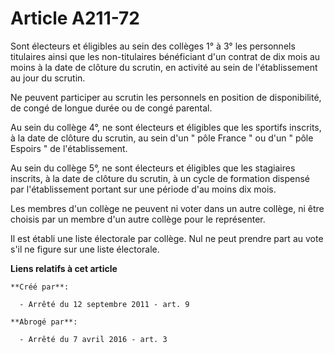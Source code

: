 # Article A211-72

Sont électeurs et éligibles au sein des collèges 1° à 3° les personnels titulaires ainsi que les non-titulaires bénéficiant
d'un contrat de dix mois au moins à la date de clôture du scrutin, en activité au sein de l'établissement au jour du
scrutin. 

Ne peuvent participer au scrutin les personnels en position de disponibilité, de congé de longue durée ou de congé parental. 

Au sein du collège 4°, ne sont électeurs et éligibles que les sportifs inscrits, à la date de clôture du scrutin, au sein
d'un " pôle France " ou d'un " pôle Espoirs " de l'établissement. 

Au sein du collège 5°, ne sont électeurs et éligibles que les stagiaires inscrits, à la date de clôture du scrutin, à un
cycle de formation dispensé par l'établissement portant sur une période d'au moins dix mois. 

Les membres d'un collège ne peuvent ni voter dans un autre collège, ni être choisis par un membre d'un autre collège pour le
représenter. 

Il est établi une liste électorale par collège. Nul ne peut prendre part au vote s'il ne figure sur une liste électorale.

**Liens relatifs à cet article**

	**Créé par**:

	  - Arrêté du 12 septembre 2011 - art. 9

	**Abrogé par**:

	  - Arrêté du 7 avril 2016 - art. 3
